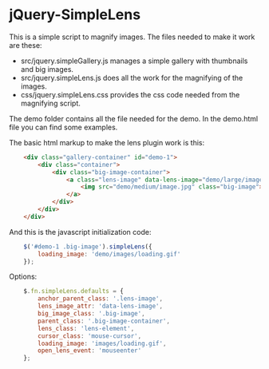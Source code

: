 jQuery-SimpleLens
=================

This is a simple script to magnify images.
The files needed to make it work are these:
- src/jquery.simpleGallery.js manages a simple gallery with thumbnails and big images.
- src/jquery.simpleLens.js does all the work for the magnifying of the images.
- css/jquery.simpleLens.css provides the css code needed from the magnifying script.

The demo folder contains all the file needed for the demo.
In the demo.html file you can find some examples.

The basic html markup to make the lens plugin work is this:
```html
    <div class="gallery-container" id="demo-1">
        <div class="container">
            <div class="big-image-container">
                <a class="lens-image" data-lens-image="demo/large/image.jpg">
                    <img src="demo/medium/image.jpg" class="big-image">
                </a>
            </div>
        </div>
    </div>
```

And this is the javascript initialization code:
```javascript
    $('#demo-1 .big-image').simpleLens({
        loading_image: 'demo/images/loading.gif'
    });
```

Options:
```javascript
    $.fn.simpleLens.defaults = {
        anchor_parent_class: '.lens-image',
        lens_image_attr: 'data-lens-image',
        big_image_class: '.big-image',
        parent_class: '.big-image-container',
        lens_class: 'lens-element',
        cursor_class: 'mouse-cursor',
        loading_image: 'images/loading.gif',
        open_lens_event: 'mouseenter'
    };
```